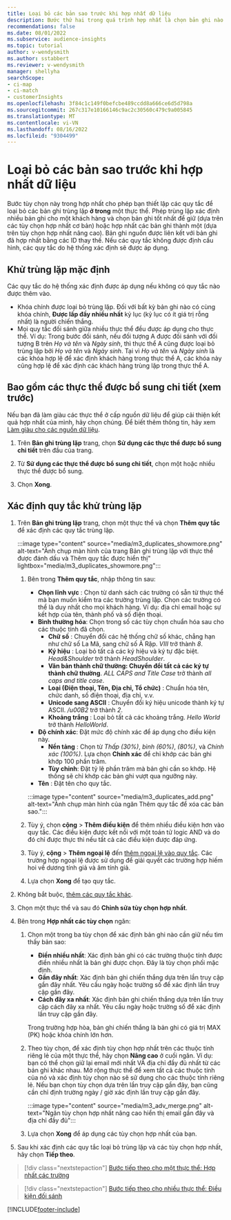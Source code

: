 ```yaml
---
title: Loại bỏ các bản sao trước khi hợp nhất dữ liệu
description: Bước thứ hai trong quá trình hợp nhất là chọn bản ghi nào sẽ giữ lại khi tìm thấy các bản sao.
recommendations: false
ms.date: 08/01/2022
ms.subservice: audience-insights
ms.topic: tutorial
author: v-wendysmith
ms.author: sstabbert
ms.reviewer: v-wendysmith
manager: shellyha
searchScope:
- ci-map
- ci-match
- customerInsights
ms.openlocfilehash: 3f84c1c149f0befcbe489ccdd8a666ce6d5d798a
ms.sourcegitcommit: 267c317e10166146c9ac2c30560c479c9a005845
ms.translationtype: MT
ms.contentlocale: vi-VN
ms.lasthandoff: 08/16/2022
ms.locfileid: "9304499"
---
```

# <a name="remove-duplicates-before-unifying-data"></a>Loại bỏ các bản sao trước khi hợp nhất dữ liệu

Bước tùy chọn này trong hợp nhất cho phép bạn thiết lập các quy tắc để loại bỏ các bản ghi trùng lặp **ở trong** một thực thể. Phép trùng lặp xác định nhiều bản ghi cho một khách hàng và chọn bản ghi tốt nhất để giữ (dựa trên các tùy chọn hợp nhất cơ bản) hoặc hợp nhất các bản ghi thành một (dựa trên tùy chọn hợp nhất nâng cao). Bản ghi nguồn được liên kết với bản ghi đã hợp nhất bằng các ID thay thế. Nếu các quy tắc không được định cấu hình, các quy tắc do hệ thống xác định sẽ được áp dụng.

## <a name="default-deduplication"></a>Khử trùng lặp mặc định

Các quy tắc do hệ thống xác định được áp dụng nếu không có quy tắc nào được thêm vào.

- Khóa chính được loại bỏ trùng lặp.
  Đối với bất kỳ bản ghi nào có cùng khóa chính, **Được lấp đầy nhiều nhất** kỷ lục (kỷ lục có ít giá trị rỗng nhất) là người chiến thắng.
- Mọi quy tắc đối sánh giữa nhiều thực thể đều được áp dụng cho thực thể.
  Ví dụ: Trong bước đối sánh, nếu đối tượng A được đối sánh với đối tượng B trên *Họ và tên* và *Ngày sinh*, thì thực thể A cũng được loại bỏ trùng lặp bởi *Họ và tên* và *Ngày sinh*. Tại vì *Họ và tên* và *Ngày sinh* là các khóa hợp lệ để xác định khách hàng trong thực thể A, các khóa này cũng hợp lệ để xác định các khách hàng trùng lặp trong thực thể A.

## <a name="include-enriched-entities-preview"></a>Bao gồm các thực thể được bổ sung chi tiết (xem trước)

Nếu bạn đã làm giàu các thực thể ở cấp nguồn dữ liệu để giúp cải thiện kết quả hợp nhất của mình, hãy chọn chúng. Để biết thêm thông tin, hãy xem [Làm giàu cho các nguồn dữ liệu](data-sources-enrichment.md).

1. Trên **Bản ghi trùng lặp** trang, chọn **Sử dụng các thực thể được bổ sung chi tiết** trên đầu của trang.

1. Từ **Sử dụng các thực thể được bổ sung chi tiết**, chọn một hoặc nhiều thực thể được bổ sung.

1. Chọn **Xong**.

## <a name="define-deduplication-rules"></a>Xác định quy tắc khử trùng lặp

1. Trên **Bản ghi trùng lặp** trang, chọn một thực thể và chọn **Thêm quy tắc** để xác định các quy tắc trùng lặp.

   :::image type="content" source="media/m3_duplicates_showmore.png" alt-text="Ảnh chụp màn hình của trang Bản ghi trùng lặp với thực thể được đánh dấu và Thêm quy tắc được hiển thị"  lightbox="media/m3_duplicates_showmore.png":::

   1. Bên trong **Thêm quy tắc**, nhập thông tin sau:
      - **Chọn lĩnh vực** : Chọn từ danh sách các trường có sẵn từ thực thể mà bạn muốn kiểm tra các trường trùng lặp. Chọn các trường có thể là duy nhất cho mọi khách hàng. Ví dụ: địa chỉ email hoặc sự kết hợp của tên, thành phố và số điện thoại.
      - **Bình thường hóa**: Chọn trong số các tùy chọn chuẩn hóa sau cho các thuộc tính đã chọn.
        - **Chữ số** : Chuyển đổi các hệ thống chữ số khác, chẳng hạn như chữ số La Mã, sang chữ số Ả Rập. *VIII* trở thành *8*.
        - **Ký hiệu** : Loại bỏ tất cả các ký hiệu và ký tự đặc biệt. *Head&Shoulder* trở thành *HeadShoulder*.
        - **Văn bản thành chữ thường: Chuyển đổi tất cả các ký tự thành chữ thường**. *ALL CAPS and Title Case* trở thành *all caps and title case*.
        - **Loại (Điện thoại, Tên, Địa chỉ, Tổ chức)** : Chuẩn hóa tên, chức danh, số điện thoại, địa chỉ, v.v.
        - **Unicode sang ASCII** : Chuyển đổi ký hiệu unicode thành ký tự ASCII. */u00B2* trở thành *2*.
        - **Khoảng trắng** : Loại bỏ tất cả các khoảng trắng. *Hello   World* trở thành *HelloWorld*.
      - **Độ chính xác**: Đặt mức độ chính xác để áp dụng cho điều kiện này.
        - **Nền tảng** : Chọn từ *Thấp (30%)*, *bình (60%)*, *(80%)*, và *Chính xác (100%)*. Lựa chọn **Chính xác** để chỉ khớp các bản ghi khớp 100 phần trăm.
        - **Tùy chỉnh**: Đặt tỷ lệ phần trăm mà bản ghi cần so khớp. Hệ thống sẽ chỉ khớp các bản ghi vượt qua ngưỡng này.
      - **Tên** : Đặt tên cho quy tắc.

      :::image type="content" source="media/m3_duplicates_add.png" alt-text="Ảnh chụp màn hình của ngăn Thêm quy tắc để xóa các bản sao.":::

   1. Tùy ý, chọn **cộng** > **Thêm điều kiện** để thêm nhiều điều kiện hơn vào quy tắc. Các điều kiện được kết nối với một toán tử logic AND và do đó chỉ được thực thi nếu tất cả các điều kiện được đáp ứng.

   1. Tùy ý, **cộng** > **Thêm ngoại lệ** đến [thêm ngoại lệ vào quy tắc](match-entities.md#add-exceptions-to-a-rule). Các trường hợp ngoại lệ được sử dụng để giải quyết các trường hợp hiếm hoi về dương tính giả và âm tính giả.

   1. Lựa chọn **Xong** để tạo quy tắc.

1. Không bắt buộc, [thêm các quy tắc khác](#define-deduplication-rules).

1. Chọn một thực thể và sau đó **Chỉnh sửa tùy chọn hợp nhất**.

1. Bên trong **Hợp nhất các tùy chọn** ngăn:
   1. Chọn một trong ba tùy chọn để xác định bản ghi nào cần giữ nếu tìm thấy bản sao:
      - **Điền nhiều nhất**: Xác định bản ghi có các trường thuộc tính được điền nhiều nhất là bản ghi được chọn. Đây là tùy chọn phối mặc định.
      - **Gần đây nhất**: Xác định bản ghi chiến thắng dựa trên lần truy cập gần đây nhất. Yêu cầu ngày hoặc trường số để xác định lần truy cập gần đây.
      - **Cách đây xa nhất**: Xác định bản ghi chiến thắng dựa trên lần truy cập cách đây xa nhất. Yêu cầu ngày hoặc trường số để xác định lần truy cập gần đây.

      Trong trường hợp hòa, bản ghi chiến thắng là bản ghi có giá trị MAX (PK) hoặc khóa chính lớn hơn.

   1. Theo tùy chọn, để xác định tùy chọn hợp nhất trên các thuộc tính riêng lẻ của một thực thể, hãy chọn **Nâng cao** ở cuối ngăn. Ví dụ: bạn có thể chọn giữ lại email mới nhất VÀ địa chỉ đầy đủ nhất từ các bản ghi khác nhau. Mở rộng thực thể để xem tất cả các thuộc tính của nó và xác định tùy chọn nào sẽ sử dụng cho các thuộc tính riêng lẻ. Nếu bạn chọn tùy chọn dựa trên lần truy cập gần đây, bạn cũng cần chỉ định trường ngày / giờ xác định lần truy cập gần đây.

      :::image type="content" source="media/m3_adv_merge.png" alt-text="Ngăn tùy chọn hợp nhất nâng cao hiển thị email gần đây và địa chỉ đầy đủ":::

   1. Lựa chọn **Xong** để áp dụng các tùy chọn hợp nhất của bạn.

1. Sau khi xác định các quy tắc loại bỏ trùng lặp và các tùy chọn hợp nhất, hãy chọn **Tiếp theo**.
  
> [!div class="nextstepaction"]
> [Bước tiếp theo cho một thực thể: Hợp nhất các trường](merge-entities.md)

> [!div class="nextstepaction"]
> [Bước tiếp theo cho nhiều thực thể: Điều kiện đối sánh](match-entities.md)

[!INCLUDE[footer-include](includes/footer-banner.md)]
